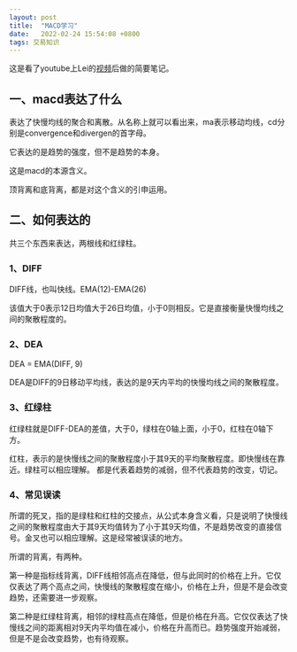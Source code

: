 ```yaml
---
layout: post
title:  "MACD学习"
date:   2022-02-24 15:54:08 +0800
tags: 交易知识
---
```



这是看了youtube上Lei的[视频](https://www.youtube.com/watch?v=U8OrANv1IhY&t=1334s)后做的简要笔记。

## 一、macd表达了什么
表达了快慢均线的聚合和离散。从名称上就可以看出来，ma表示移动均线，cd分别是convergence和divergen的首字母。

它表达的是趋势的强度，但不是趋势的本身。


这是macd的本源含义。

顶背离和底背离，都是对这个含义的引申运用。

## 二、如何表达的

共三个东西来表达，两根线和红绿柱。

### 1、DIFF
DIFF线，也叫快线。EMA(12)-EMA(26)

该值大于0表示12日均值大于26日均值，小于0则相反。它是直接衡量快慢均线之间的聚散程度的。

### 2、DEA

DEA = EMA(DIFF, 9)

DEA是DIFF的9日移动平均线，表达的是9天内平均的快慢均线之间的聚散程度。

### 3、红绿柱

红绿柱就是DIFF-DEA的差值，大于0，绿柱在0轴上面，小于0，红柱在0轴下方。

红柱，表示的是快慢线之间的聚散程度小于其9天的平均聚散程度。即快慢线在靠近。绿柱可以相应理解。
都是代表着趋势的减弱，但不代表趋势的改变，切记。

### 4、常见误读
所谓的死叉，指的是绿柱和红柱的交接点，从公式本身含义看，只是说明了快慢线之间的聚散程度由大于其9天均值转为了小于其9天均值，不是趋势改变的直接信号。金叉也可以相应理解。这是经常被误读的地方。

所谓的背离，有两种。

第一种是指标线背离，DIFF线相邻高点在降低，但与此同时的价格在上升。它仅仅表达了两个高点之间，快慢线的聚散程度在缩小，价格在上升，但是不是会改变趋势，还需要进一步观察。

第二种是红绿柱背离，相邻的绿柱高点在降低，但是价格在升高。它仅仅表达了快慢线之间的距离相对9天内平均值在减小，价格在升高而已。趋势强度开始减弱，但是不是会改变趋势，也有待观察。













